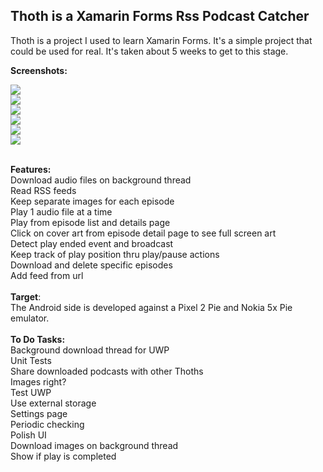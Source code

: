  <H2>Thoth is a Xamarin Forms Rss Podcast Catcher</h2>


Thoth is a project I used to learn Xamarin Forms.  It's a simple project that could be used for real.  It's taken about 5 weeks to get to this stage.<br/>

 <b>Screenshots:</b><br/>

<IMG src="https://github.com/ssorrrell/Thoth/blob/master/Thoth%203%2021072020.png" /><br/>
<IMG src="https://github.com/ssorrrell/Thoth/blob/master/Thoth%202%2021072020.png" /><br/>
<IMG src="https://github.com/ssorrrell/Thoth/blob/master/Thoth%201%2021072020.png" /><br/>
<IMG src="https://github.com/ssorrrell/Thoth/blob/master/Thoth%204%2008072020.png" /><br/>
<IMG src="https://github.com/ssorrrell/Thoth/blob/master/Thoth%205%2021072020.png" /><br/>
<IMG src="https://github.com/ssorrrell/Thoth/blob/master/Thoth%206%2021072020.png" /><br/>

<br/>
 <b>Features:</b><br/>
 Download audio files on background thread<br/>
 Read RSS feeds<br/>
 Keep separate images for each episode<br/>
 Play 1 audio file at a time<br/>
 Play from episode list and details page<br/>
 Click on cover art from episode detail page to see full screen art<br/>
 Detect play ended event and broadcast<br/>
 Keep track of play position thru play/pause actions<br/>
 Download and delete specific episodes<br/>
 Add feed from url<br/>
 <br/>
 <b>Target</b>:<br/>
 The Android side is developed against a Pixel 2 Pie and Nokia 5x Pie emulator.<br/>
 <br/>
 <b>To Do Tasks:</b><br/>
 Background download thread for UWP<br/>
 Unit Tests<br/>
 Share downloaded podcasts with other Thoths<br/>
 Images right?<br/>
 Test UWP<br/>
 Use external storage<br/>
 Settings page<br/>
 Periodic checking<br/>
 Polish UI<br/>
 Download images on background thread<br/>
 Show if play is completed<br/>
 
 
